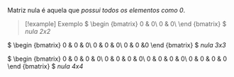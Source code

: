Matriz nula é aquela que *possui todos os elementos como 0*.

>[!example] Exemplo
$
\begin {bmatrix}
0 & 0\\
0 &  0\\
\end {bmatrix}
$ *nula 2x2*
>
$
\begin {bmatrix}
0 & 0 & 0\\
0 &  0 & 0\\
0 & 0 &0
\end {bmatrix}
$  *nula 3x3*
>
$
\begin {bmatrix}
0 & 0 & 0 & 0\\
0 &  0 & 0 & 0\\
0 & 0 & 0 & 0\\
0 & 0 & 0 & 0
\end {bmatrix}
$  *nula 4x4*